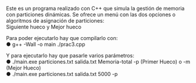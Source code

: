 Este es un programa realizado con C++ que simula la gestión de memoria con particiones dinámicas. Se
ofrece un menú con las dos opciones o algoritmos de asignación de particiones:  
Siguiente hueco y Mejor hueco

Para poder ejecutarlo hay que compilarlo con:  
●  g++ -Wall -o main ./prac3.cpp

Y para ejecutarlo hay que pasarle varios parámetros:  
●  ./main.exe particiones.txt salida.txt Memoria-total -p (Primer Hueco) o -m (Mejor Hueco)  
●  ./main.exe particiones.txt salida.txt 5000 -p
